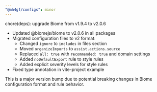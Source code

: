 ```yaml
---
"@mh4gf/configs": minor
---
```


chore(deps): upgrade Biome from v1.9.4 to v2.0.6

- Updated @biomejs/biome to v2.0.6 in all packages
- Migrated configuration files to v2 format:
  - Changed `ignore` to `includes` in files section
  - Moved `organizeImports` to `assist.actions.source`
  - Replaced `all: true` with `recommended: true` and domain settings
  - Added `noDefaultExport` rule to style rules
  - Added explicit severity levels for style rules
- Fixed type annotation in vite-project example

This is a major version bump due to potential breaking changes in Biome configuration format and rule behavior.